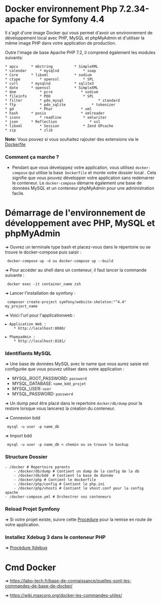 # Docker environnement Php 7.2.34-apache for Symfony 4.4

Il s'agit d'une image Docker qui vous permet d'avoir un environnement de développement local avec PHP, MySQL et phpMyAdmin et d'utiliser la même image PHP dans votre application de production.

Outre l'image de base Apache PHP 7.2, il comprend également les modules suivants:

```
* apcu 		* mbstring 			* SimpleXML
* calendar 		* mysqlnd 			* soap
* Core 		* libxml 			* sodium
* ctype 		* openssl 			* SPL
* curl 		* mysqlnd 			* sqlite3
* date 		* openssl 			* SimpleXML
* dom 			* pcre 		       * sodium
* fileinfo 		* PDO 				* SPL
* filter 		* pdo_mysql 		       * standard
* ftp 			* pdo_sqlite 			* tokenizer
* gd 			* Phar 		       * xml
* hash 		* posix 		       * xmlreader
* iconv 		* readline 			* xmlwriter
* json 		* Reflection		       * xsl
* libxml 		* Session			* Zend OPcache
* zip			* zlib
```

**Note:**  Vous pouvez si vous souhaitez rajouter des extensions via le [Dockerfile](docker/php/dockerfile)

### Comment ça marche ?

* Pendant que vous développez votre application, vous utilisez `docker-compose` qui utilise la base` Dockerfile` et monte votre dossier local . Cela signifie que vous pouvez développer votre application sans redémarrer le conteneur. Le `docker-compose` démarre également une base de données MySQL et un conteneur phpMyAdmin pour une administration facile. 

# Démarrage de l'environnement de développement avec PHP, MySQL et phpMyAdmin 

➔ Ouvrez un terminale type bash et placez-vous dans le répertoire ou se trouve le docker-compose puis saisir :

```
 docker-compose up -d ou docker-compose up --build
```
➔ Pour accéder au shell dans un conteneur, il faut lancer la commande suivante :
```
 docker exec -it container_name zsh 
```
➔ Lancer l'installation de symfony : 
```
 composer create-project symfony/website-skeleton:"^4.4" my_project_name
```

➔ Voici l'url pour l'applicationweb :

    ► Application Web : 
        * http://localhost:8080/

    ► Phpmyadmin :
        * http://localhost:8181/


### Identifiants MySQL

➔ Une base de données MySQL avec le name que vous aurez saisie est configurée que vous pouvez utiliser dans votre application :

* MYSQL_ROOT_PASSWORD: `password`
* MYSQL_DATABASE: `name_bdd_projet`
* MYSQL_USER: `user`
* MYSQL_PASSWORD: `password`

➔ Un dump peut être placé dans le repertoire `docker/db/dump` pour la restore lorsque vous lancerez la création du conteneur. 

➔ Connexion bdd
```
 mysql -u user -p name_db 
```
➔ Import bdd
```
 mysql -u user -p name_db < chemin ou se trouve le backup
```


### Structure Dossier
```
- /docker # Repertoire parents
    - /docker/db/dump # Contient un dump de la config de la db
    - /docker/db/bdd  # Contient la base de donnée
    - /docker/php # Contient le dockerfile
    - /docker/php/config # Contient le php.ini
    - /docker/php/vhosts # Contient le vhost.conf pour la config apache
- /docker-compose.yml # Orchestrer vos conteneurs
```
### Reload Projet Symfony 
➔ Si votre projet existe, suivre cette [Procédure](README-procédure.md) pour la remise en route de votre application.

### Installez Xdebug 3 dans le conteneur PHP
➔ [Procédure Xdebug ](README_xdebug.md)

# Cmd Docker
➔ https://labo-tech.fr/base-de-connaissance/quelles-sont-les-commandes-de-base-de-docker/

➔ https://wiki.maxcorp.org/docker-les-commandes-utiles/
